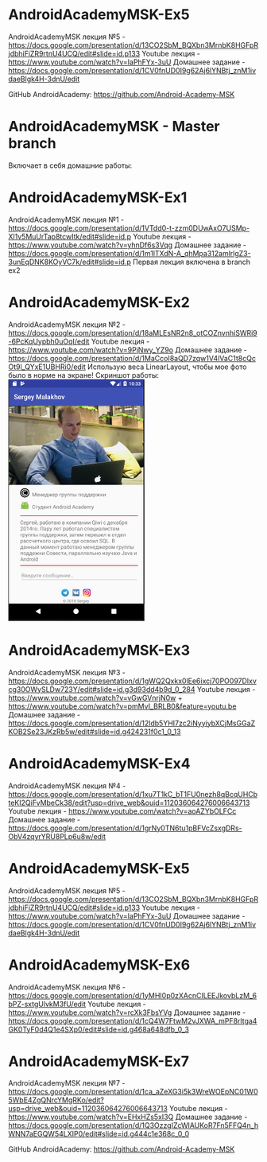 # AndroidAcademyMSK-Ex5
AndroidAcademyMSK лекция №5 - https://docs.google.com/presentation/d/13CO2SbM_BQXbn3MrnbK8HGFpRjdbhiFiZR9rtnU4UCQ/edit#slide=id.p133
Youtube лекция - https://www.youtube.com/watch?v=IaPhFYx-3uU
Домашнее задание - https://docs.google.com/presentation/d/1CV0fnUD0I9g62Aj6lYNBtj_znM1ivdaeBlgk4H-3dnU/edit

GitHub AndroidAcademy:
https://github.com/Android-Academy-MSK


# AndroidAcademyMSK - Master branch
Включает в себя домашние работы:
 # AndroidAcademyMSK-Ex1
AndroidAcademyMSK лекция №1 - https://docs.google.com/presentation/d/1VTdd0-t-zzm0DUwAxO7USMp-Xl1v5MuUrTap8tcwItk/edit#slide=id.p
Youtube лекция - https://www.youtube.com/watch?v=yhnDf6s3Vqg
Домашнее задание - https://docs.google.com/presentation/d/1m1lTXdN-A_qhMpa312amlrlgZ3-3unEqDNK8KOyVC7k/edit#slide=id.p
Первая лекция включена в branch ex2
 # AndroidAcademyMSK-Ex2
AndroidAcademyMSK лекция №2 - https://docs.google.com/presentation/d/18aMLEsNR2n8_otCOZnvnhiSWRi9-6PcKqUypbh0uOqI/edit
Youtube лекция - https://www.youtube.com/watch?v=9PjNwy_YZ9o
Домашнее задание - https://docs.google.com/presentation/d/1MaCcoI8aQD7zqw1V4lVaC1t8cQcOt9l_QYxE1UBHRi0/edit
Использую веса LinearLayout, чтобы мое фото было в норме на экране!
Скриншот работы:
![Иллюстрация к проекту](https://github.com/baunty3000/AndroidAcademyMSK-Ex2/raw/ex2/scr/ex2.png)
 # AndroidAcademyMSK-Ex3
AndroidAcademyMSK лекция №3 - https://docs.google.com/presentation/d/1gWQ2Qxkx0lEe6ixcj70PO097Dlxvcg30OWySLDw723Y/edit#slide=id.g3d93dd4b9d_0_284
Youtube лекция - https://www.youtube.com/watch?v=vGwGVnrjN0w + https://www.youtube.com/watch?v=pmMvI_BRLB0&feature=youtu.be
Домашнее задание - https://docs.google.com/presentation/d/12ldb5YHI7zc2iNyyiybXCjMsGGaZKOB2Se23JKzRb5w/edit#slide=id.g424231f0c1_0_13
 # AndroidAcademyMSK-Ex4
AndroidAcademyMSK лекция №4 - https://docs.google.com/presentation/d/1xu7T1kC_bT1FU0nezh8qBcqUHCbteKI2QiFvMbeCk38/edit?usp=drive_web&ouid=112036064276006643713
Youtube лекция - https://www.youtube.com/watch?v=aoAZYbOLFCc
Домашнее задание - https://docs.google.com/presentation/d/1grNy0TN6tu1pBFVcZsxgDRs-ObV4zqyrYRU8PLp6u8w/edit
# AndroidAcademyMSK-Ex5
AndroidAcademyMSK лекция №5 - https://docs.google.com/presentation/d/13CO2SbM_BQXbn3MrnbK8HGFpRjdbhiFiZR9rtnU4UCQ/edit#slide=id.p133
Youtube лекция - https://www.youtube.com/watch?v=IaPhFYx-3uU
Домашнее задание - https://docs.google.com/presentation/d/1CV0fnUD0I9g62Aj6lYNBtj_znM1ivdaeBlgk4H-3dnU/edit
# AndroidAcademyMSK-Ex6
AndroidAcademyMSK лекция №6 - https://docs.google.com/presentation/d/1yMHI0p0zXAcnCILEEJkovbLzM_6bPZ-sxtgUlvkM3fU/edit
Youtube лекция - https://www.youtube.com/watch?v=rcXk3FbsYVg
Домашнее задание - https://docs.google.com/presentation/d/1cQ4W7FtwM2vJXWA_mPF8rltga4GK0TyF0d4Q1e4SXp0/edit#slide=id.g468a648dfb_0_3
# AndroidAcademyMSK-Ex7
AndroidAcademyMSK лекция №7 - https://docs.google.com/presentation/d/1ca_aZeXG3i5k3WreWOEpNC01W05WbE4ZgQNrcYMgRKo/edit?usp=drive_web&ouid=112036064276006643713
Youtube лекция - https://www.youtube.com/watch?v=EHxHZs5xI3Q
Домашнее задание - https://docs.google.com/presentation/d/1Q3OzzgIZcWlAUKoR7Fn5FFQ4n_hWNN7aEGQW54LXIP0/edit#slide=id.g444c1e368c_0_0

GitHub AndroidAcademy:
https://github.com/Android-Academy-MSK


